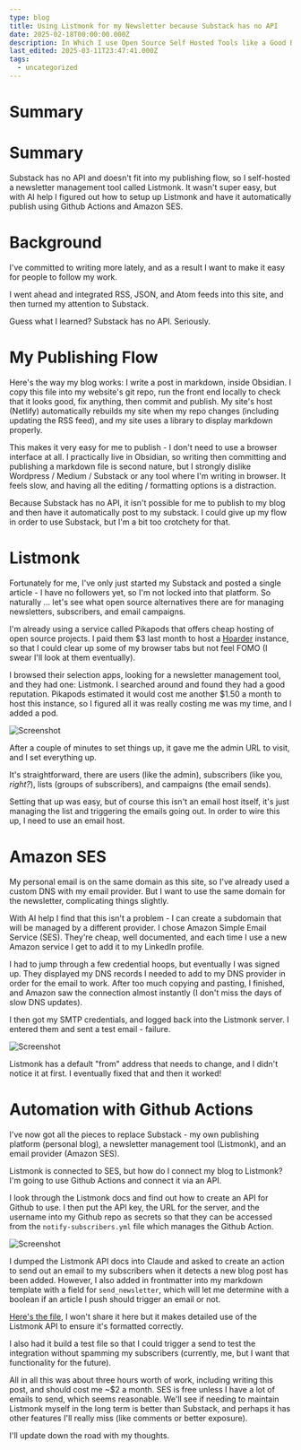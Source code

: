 ```yaml
---
type: blog
title: Using Listmonk for my Newsletter because Substack has no API
date: 2025-02-18T00:00:00.000Z
description: In Which I use Open Source Self Hosted Tools like a Good Boy
last_edited: 2025-03-11T23:47:41.000Z
tags:
  - uncategorized
---
```

# Summary
# Summary

Substack has no API and doesn't fit into my publishing flow, so I self-hosted a newsletter management tool called Listmonk. It wasn't super easy, but with AI help I figured out how to setup up Listmonk and have it automatically publish using Github Actions and Amazon SES.

# Background

I've committed to writing more lately, and as a result I want to make it easy for people to follow my work.

I went ahead and integrated RSS, JSON, and Atom feeds into this site, and then turned my attention to Substack.

Guess what I learned? Substack has no API. Seriously.

# My Publishing Flow

Here's the way my blog works: I write a post in markdown, inside Obsidian. I copy this file into my website's git repo, run the front end locally to check that it looks good, fix anything, then commit and publish. My site's host (Netlify) automatically rebuilds my site when my repo changes (including updating the RSS feed), and my site uses a library to display markdown properly.

This makes it very easy for me to publish - I don't need to use a browser interface at all. I practically live in Obsidian, so writing then committing and publishing a markdown file is second nature, but I strongly dislike Wordpress / Medium / Substack or any tool where I'm writing in browser. It feels slow, and having all the editing / formatting options is a distraction.

Because Substack has no API, it isn't possible for me to publish to my blog and then have it automatically post to my substack. I could give up my flow in order to use Substack, but I'm a bit too crotchety for that. 

# Listmonk

Fortunately for me, I've only just started my Substack and posted a single article - I have no followers yet, so I'm not locked into that platform. So naturally ... let's see what open source alternatives there are for managing newsletters, subscribers, and email campaigns.

I'm already using a service called Pikapods that offers cheap hosting of open source projects. I paid them $3 last month to host a [Hoarder](https://hoarder.app) instance, so that I could clear up some of my browser tabs but not feel FOMO (I swear I'll look at them eventually).

I browsed their selection apps, looking for a newsletter management tool, and they had one: Listmonk. I searched around and found they had a good reputation. Pikapods estimated it would cost me another $1.50 a month to host this instance, so I figured all it was really costing me was my time, and I added a pod.

![Screenshot](https://cdn.jsdelivr.net/gh/sampatt/media@main/posts/2025-02-12-Listmonk/image/2025-02-10_6.png)

After a couple of minutes to set things up, it gave me the admin URL to visit, and I set everything up.

It's straightforward, there are users (like the admin), subscribers (like you, _right?_), lists (groups of subscribers), and campaigns (the email sends).

Setting that up was easy, but of course this isn't an email host itself, it's just managing the list and triggering the emails going out. In order to wire this up, I need to use an email host.

# Amazon SES

My personal email is on the same domain as this site, so I've already used a custom DNS with my email provider. But I want to use the same domain for the newsletter, complicating things slightly.

With AI help I find that this isn't a problem - I can create a subdomain that will be managed by a different provider. I chose Amazon Simple Email Service (SES). They're cheap, well documented, and each time I use a new Amazon service I get to add it to my LinkedIn profile.

I had to jump through a few credential hoops, but eventually I was signed up. They displayed my DNS records I needed to add to my DNS provider in order for the email to work. After too much copying and pasting, I finished, and Amazon saw the connection almost instantly (I don't miss the days of slow DNS updates).

I then got my SMTP credentials, and logged back into the Listmonk server. I entered them and sent a test email - failure.


![Screenshot](https://cdn.jsdelivr.net/gh/sampatt/media@main/posts/2025-02-18-Listmonk/image/2025-02-17-17-29.png)


Listmonk has a default "from" address that needs to change, and I didn't notice it at first. I eventually fixed that and then it worked!

# Automation with Github Actions

I've now got all the pieces to replace Substack - my own publishing platform (personal blog), a newsletter management tool (Listmonk), and an email provider (Amazon SES).

Listmonk is connected to SES, but how do I connect my blog to Listmonk? I'm going to use Github Actions and connect it via an API.

I look through the Listmonk docs and find out how to create an API for Github to use. I then put the API key, the URL for the server, and the username into my Github repo as secrets so that they can be accessed from the `notify-subscribers.yml` file which manages the Github Action.

![Screenshot](https://cdn.jsdelivr.net/gh/sampatt/media@main/posts/2025-02-18-Listmonk/image/2025-02-17-18-17.png)

I dumped the Listmonk API docs into Claude and asked to create an action to send out an email to my subscribers when it detects a new blog post has been added. However, I also added in frontmatter into my markdown template with a field for `send_newsletter`, which will let me determine with a boolean if an article I push should trigger an email or not.

[Here's the file](https://github.com/SamPatt/sampatt-portfolio/blob/main/.github/workflows/notify-subscribers.yml), I won't share it here but it makes detailed use of the Listmonk API to ensure it's formatted correctly.

I also had it build a test file so that I could trigger a send to test the integration without spamming my subscribers (currently, me, but I want that functionality for the future).

All in all this was about three hours worth of work, including writing this post, and should cost me ~$2 a month. SES is free unless I have a lot of emails to send, which seems reasonable. We'll see if needing to maintain Listmonk myself in the long term is better than Substack, and perhaps it has other features I'll really miss (like comments or better exposure). 

I'll update down the road with my thoughts.
